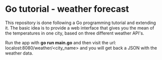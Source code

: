 # Go tutorial - weather forecast

This repository is done following a Go programming tutorial and extending it. 
The basic idea is to provide a web interface that gives you the mean of the temperatures in one city, based on three different weather API's.

Run the app with __go run main.go__ and then visit the url: localost:8080/weather/<city_name> and you will get back a JSON with the weather data.

